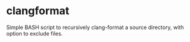 # clangformat
Simple BASH script to recursively clang-format a source directory, with option to exclude files.
